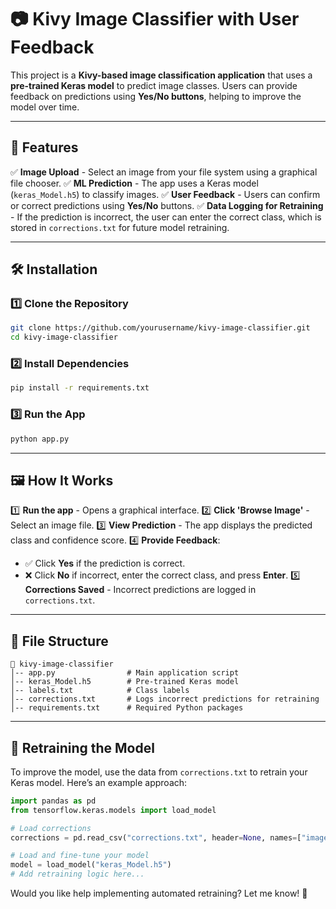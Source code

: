 # 📷 Kivy Image Classifier with User Feedback

This project is a **Kivy-based image classification application** that uses a **pre-trained Keras model** to predict image classes. Users can provide feedback on predictions using **Yes/No buttons**, helping to improve the model over time.

---

## 🚀 Features

✅ **Image Upload** - Select an image from your file system using a graphical file chooser.
✅ **ML Prediction** - The app uses a Keras model (`keras_Model.h5`) to classify images.
✅ **User Feedback** - Users can confirm or correct predictions using **Yes/No** buttons.
✅ **Data Logging for Retraining** - If the prediction is incorrect, the user can enter the correct class, which is stored in `corrections.txt` for future model retraining.

---

## 🛠️ Installation

### 1️⃣ Clone the Repository
```bash
git clone https://github.com/yourusername/kivy-image-classifier.git
cd kivy-image-classifier
```

### 2️⃣ Install Dependencies
```bash
pip install -r requirements.txt
```

### 3️⃣ Run the App
```bash
python app.py
```

---

## 🖼️ How It Works

1️⃣ **Run the app** - Opens a graphical interface.
2️⃣ **Click 'Browse Image'** - Select an image file.
3️⃣ **View Prediction** - The app displays the predicted class and confidence score.
4️⃣ **Provide Feedback**:
   - ✅ Click **Yes** if the prediction is correct.
   - ❌ Click **No** if incorrect, enter the correct class, and press **Enter**.
5️⃣ **Corrections Saved** - Incorrect predictions are logged in `corrections.txt`.

---

## 📂 File Structure
```
📁 kivy-image-classifier
│-- app.py                # Main application script
│-- keras_Model.h5        # Pre-trained Keras model
│-- labels.txt            # Class labels
│-- corrections.txt       # Logs incorrect predictions for retraining
│-- requirements.txt      # Required Python packages
```

---

## 🔄 Retraining the Model

To improve the model, use the data from `corrections.txt` to retrain your Keras model. Here’s an example approach:
```python
import pandas as pd
from tensorflow.keras.models import load_model

# Load corrections
corrections = pd.read_csv("corrections.txt", header=None, names=["image_path", "correct_label"])

# Load and fine-tune your model
model = load_model("keras_Model.h5")
# Add retraining logic here...
```

Would you like help implementing automated retraining? Let me know! 🚀

